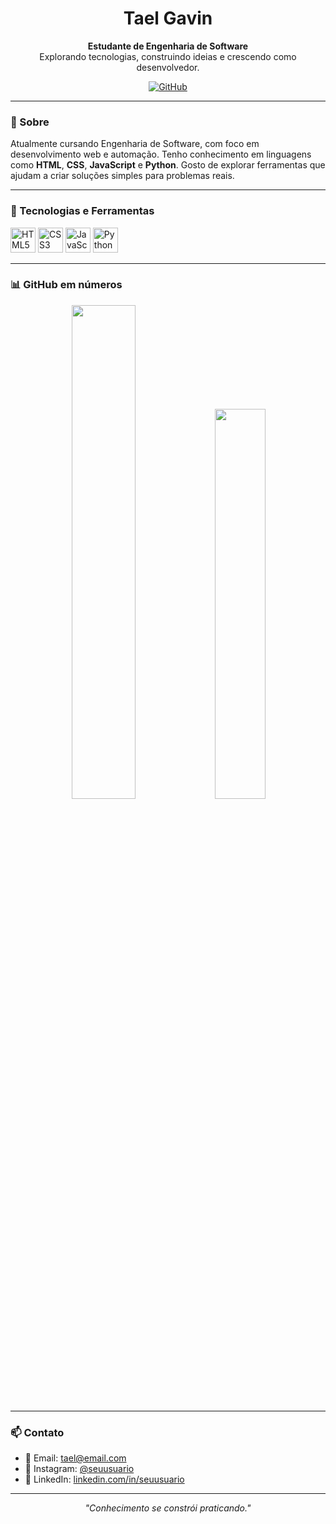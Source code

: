
<h1 align="center">Tael Gavin</h1>

<p align="center">
  <strong>Estudante de Engenharia de Software</strong> <br/>
  Explorando tecnologias, construindo ideias e crescendo como desenvolvedor.
</p>

<p align="center">
  <a href="https://github.com/taelgavin">
    <img src="https://img.shields.io/github/followers/taelgavin?label=GitHub&style=social" alt="GitHub" />
  </a>
</p>

---

### 💼 Sobre

Atualmente cursando Engenharia de Software, com foco em desenvolvimento web e automação. Tenho conhecimento em linguagens como **HTML**, **CSS**, **JavaScript** e **Python**. Gosto de explorar ferramentas que ajudam a criar soluções simples para problemas reais.

---

### 🧰 Tecnologias e Ferramentas

<p>
  <img src="https://cdn.jsdelivr.net/gh/devicons/devicon/icons/html5/html5-original.svg" height="40" alt="HTML5" />
  <img src="https://cdn.jsdelivr.net/gh/devicons/devicon/icons/css3/css3-original.svg" height="40" alt="CSS3" />
  <img src="https://cdn.jsdelivr.net/gh/devicons/devicon/icons/javascript/javascript-original.svg" height="40" alt="JavaScript" />
  <img src="https://cdn.jsdelivr.net/gh/devicons/devicon/icons/python/python-original.svg" height="40" alt="Python" />
</p>

---

### 📊 GitHub em números

<p align="center">
  <img src="https://github-readme-stats.vercel.app/api?username=taelgavin&show_icons=true&theme=github_dark&border_radius=10" width="45%" />
  <img src="https://github-readme-stats.vercel.app/api/top-langs/?username=taelgavin&layout=compact&theme=github_dark&border_radius=10" width="40%" />
</p>

---

### 📫 Contato

- 📧 Email: tael@email.com  
- 📱 Instagram: [@seuusuario](https://instagram.com/seuusuario)  
- 💼 LinkedIn: [linkedin.com/in/seuusuario](https://linkedin.com/in/seuusuario)

---

<p align="center">
  <em>"Conhecimento se constrói praticando."</em>
</p>
